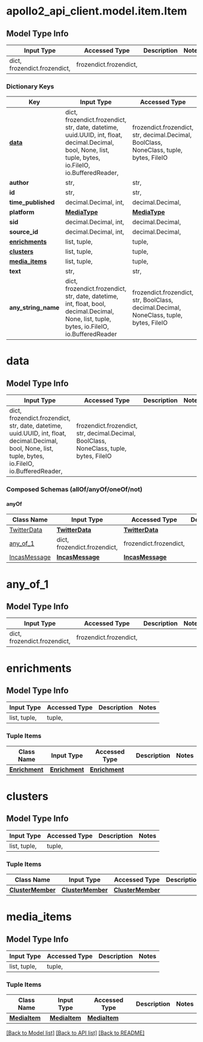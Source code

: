 # apollo2_api_client.model.item.Item

## Model Type Info
Input Type | Accessed Type | Description | Notes
------------ | ------------- | ------------- | -------------
dict, frozendict.frozendict,  | frozendict.frozendict,  |  | 

### Dictionary Keys
Key | Input Type | Accessed Type | Description | Notes
------------ | ------------- | ------------- | ------------- | -------------
**[data](#data)** | dict, frozendict.frozendict, str, date, datetime, uuid.UUID, int, float, decimal.Decimal, bool, None, list, tuple, bytes, io.FileIO, io.BufferedReader,  | frozendict.frozendict, str, decimal.Decimal, BoolClass, NoneClass, tuple, bytes, FileIO |  | 
**author** | str,  | str,  |  | 
**id** | str,  | str,  |  | 
**time_published** | decimal.Decimal, int,  | decimal.Decimal,  |  | 
**platform** | [**MediaType**](MediaType.md) | [**MediaType**](MediaType.md) |  | 
**sid** | decimal.Decimal, int,  | decimal.Decimal,  |  | [optional] 
**source_id** | decimal.Decimal, int,  | decimal.Decimal,  |  | [optional] 
**[enrichments](#enrichments)** | list, tuple,  | tuple,  |  | [optional] 
**[clusters](#clusters)** | list, tuple,  | tuple,  |  | [optional] 
**[media_items](#media_items)** | list, tuple,  | tuple,  |  | [optional] 
**text** | str,  | str,  |  | [optional] 
**any_string_name** | dict, frozendict.frozendict, str, date, datetime, int, float, bool, decimal.Decimal, None, list, tuple, bytes, io.FileIO, io.BufferedReader | frozendict.frozendict, str, BoolClass, decimal.Decimal, NoneClass, tuple, bytes, FileIO | any string name can be used but the value must be the correct type | [optional]

# data

## Model Type Info
Input Type | Accessed Type | Description | Notes
------------ | ------------- | ------------- | -------------
dict, frozendict.frozendict, str, date, datetime, uuid.UUID, int, float, decimal.Decimal, bool, None, list, tuple, bytes, io.FileIO, io.BufferedReader,  | frozendict.frozendict, str, decimal.Decimal, BoolClass, NoneClass, tuple, bytes, FileIO |  | 

### Composed Schemas (allOf/anyOf/oneOf/not)
#### anyOf
Class Name | Input Type | Accessed Type | Description | Notes
------------- | ------------- | ------------- | ------------- | -------------
[TwitterData](TwitterData.md) | [**TwitterData**](TwitterData.md) | [**TwitterData**](TwitterData.md) |  | 
[any_of_1](#any_of_1) | dict, frozendict.frozendict,  | frozendict.frozendict,  |  | 
[IncasMessage](IncasMessage.md) | [**IncasMessage**](IncasMessage.md) | [**IncasMessage**](IncasMessage.md) |  | 

# any_of_1

## Model Type Info
Input Type | Accessed Type | Description | Notes
------------ | ------------- | ------------- | -------------
dict, frozendict.frozendict,  | frozendict.frozendict,  |  | 

# enrichments

## Model Type Info
Input Type | Accessed Type | Description | Notes
------------ | ------------- | ------------- | -------------
list, tuple,  | tuple,  |  | 

### Tuple Items
Class Name | Input Type | Accessed Type | Description | Notes
------------- | ------------- | ------------- | ------------- | -------------
[**Enrichment**](Enrichment.md) | [**Enrichment**](Enrichment.md) | [**Enrichment**](Enrichment.md) |  | 

# clusters

## Model Type Info
Input Type | Accessed Type | Description | Notes
------------ | ------------- | ------------- | -------------
list, tuple,  | tuple,  |  | 

### Tuple Items
Class Name | Input Type | Accessed Type | Description | Notes
------------- | ------------- | ------------- | ------------- | -------------
[**ClusterMember**](ClusterMember.md) | [**ClusterMember**](ClusterMember.md) | [**ClusterMember**](ClusterMember.md) |  | 

# media_items

## Model Type Info
Input Type | Accessed Type | Description | Notes
------------ | ------------- | ------------- | -------------
list, tuple,  | tuple,  |  | 

### Tuple Items
Class Name | Input Type | Accessed Type | Description | Notes
------------- | ------------- | ------------- | ------------- | -------------
[**MediaItem**](MediaItem.md) | [**MediaItem**](MediaItem.md) | [**MediaItem**](MediaItem.md) |  | 

[[Back to Model list]](../../README.md#documentation-for-models) [[Back to API list]](../../README.md#documentation-for-api-endpoints) [[Back to README]](../../README.md)


